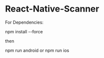 # React-Native-Scanner

For Dependencies:

npm install --force

then

npm run android or npm run ios
